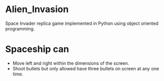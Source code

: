 # Alien_Invasion
Space Invader replica game implemented in Python using object oriented programming.

# Spaceship can
* Move left and right within the dimensions of the screen.
* Shoot bullets but only allowed have three bullets on screen at any one time.


